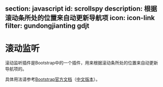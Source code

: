 ﻿section: javascript
id: scrollspy
description: 根据滚动条所处的位置来自动更新导航项
icon: icon-link
filter: gundongjianting gdjt
---

# 滚动监听

滚动监听插件是Bootstrap中的一个插件，用来根据滚动条所处的位置来自动更新导航项的。

具体用法请参考[Bootstrap官方文档](http://getbootstrap.com/javascript/#scrollspy)（[中文版本](http://v3.bootcss.com/javascript/#scrollspy)）。
